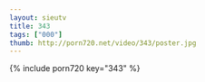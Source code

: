 ```yaml
--- 
layout: sieutv
title: 343
tags: ["000"]
thumb: http://porn720.net/video/343/poster.jpg
---
```

{% include porn720 key="343" %} 

